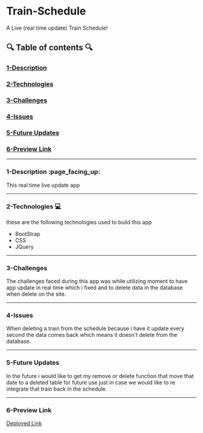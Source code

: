 # Train-Schedule
A Live (real time update) Train Schedule!

## :mag: Table of contents :mag:

### [1-Description](https://github.com/DrWood89/Train-Schedule#1-description-page_facing_up)
### [2-Technologies](https://github.com/DrWood89/Train-Schedule#2-technologies-computer)
### [3-Challenges](https://github.com/DrWood89/Train-Schedule#3-challenges)
### [4-Issues](https://github.com/DrWood89/Train-Schedule#4-issues)
### [5-Future Updates](https://github.com/DrWood89/Train-Schedule#4-future-updates)
### [6-Preview Link](https://github.com/DrWood89/Train-Schedule#5-preview-link)

---
### 1-Description :page\_facing\_up:

This real time live update app

---
### 2-Technologies  :computer:

these are the following technologies used to build this app
- BootStrap
- CSS
- JQuery

---
### 3-Challenges 

The challenges faced during this app was while utilizing moment to have app update in real time which i fixed 
and to delete data in the database when delete on the site.

---
### 4-Issues

When deleting a train from the schedule because i have it update every second the data comes back which means
it doesn't delete from the database.

---
### 5-Future Updates

In the future i would like to get my remove or delete function that move that date to a deleted table for future use
just in case we would like to re integrate that train back in the schedule.

---
### 6-Preview Link

[Deployed Link](https://drwood89.github.io/Train-Schedule/)
